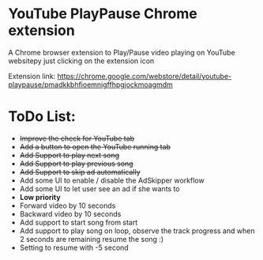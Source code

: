 # YouTube PlayPause Chrome extension

A Chrome browser extension to Play/Pause video playing on YouTube websitepy just clicking on the extension icon

Extension link: https://chrome.google.com/webstore/detail/youtube-playpause/pmadkkbhfioemnigffhpgjockmoagmdm

# ToDo List:
- ~~Improve the check for YouTube tab~~
- ~~Add a button to open the YouTube running tab~~
- ~~Add Support to play next song~~
- ~~Add Support to play previous song~~
- ~~Add Support to skip ad automatically~~
- Add some UI to enable / disable the AdSkipper workflow
- Add some UI to let user see an ad if she wants to
- __Low priority__
- Forward video by 10 seconds
- Backward video by 10 seconds
- Add support to start song from start
- Add support to play song on loop, observe the track progress and when 2 seconds are remaining resume the song :)
- Setting to resume with -5 second


